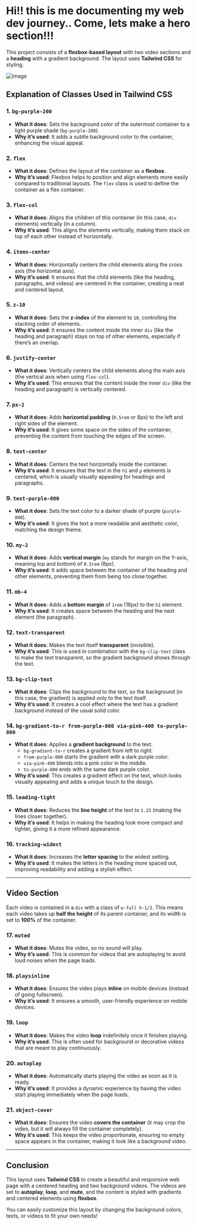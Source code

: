 # **Hi!! this is me documenting my web dev journey.. Come, lets make a hero section!!!**

This project consists of a **flexbox-based layout** with two video sections and a **heading** with a gradient background. The layout uses **Tailwind CSS** for styling.


![image](https://github.com/user-attachments/assets/b7dd4082-9521-40a2-a3a3-95911da7b18a)



## **Explanation of Classes Used in Tailwind CSS**

### 1. `bg-purple-200`
- **What it does**: Sets the background color of the outermost container to a light purple shade (`bg-purple-200`).
- **Why it’s used**: It adds a subtle background color to the container, enhancing the visual appeal.

### 2. `flex`
- **What it does**: Defines the layout of the container as a **flexbox**.
- **Why it’s used**: Flexbox helps to position and align elements more easily compared to traditional layouts. The `flex` class is used to define the container as a flex container.

### 3. `flex-col`
- **What it does**: Aligns the children of this container (in this case, `div` elements) vertically (in a column).
- **Why it’s used**: This aligns the elements vertically, making them stack on top of each other instead of horizontally.

### 4. `items-center`
- **What it does**: Horizontally centers the child elements along the cross axis (the horizontal axis).
- **Why it’s used**: It ensures that the child elements (like the heading, paragraphs, and videos) are centered in the container, creating a neat and centered layout.

### 5. `z-10`
- **What it does**: Sets the **z-index** of the element to `10`, controlling the stacking order of elements.
- **Why it’s used**: It ensures the content inside the inner `div` (like the heading and paragraph) stays on top of other elements, especially if there’s an overlap.

### 6. `justify-center`
- **What it does**: Vertically centers the child elements along the main axis (the vertical axis when using `flex-col`).
- **Why it’s used**: This ensures that the content inside the inner `div` (like the heading and paragraph) is vertically centered.

### 7. `px-2`
- **What it does**: Adds **horizontal padding** (`0.5rem` or 8px) to the left and right sides of the element.
- **Why it’s used**: It gives some space on the sides of the container, preventing the content from touching the edges of the screen.

### 8. `text-center`
- **What it does**: Centers the text horizontally inside the container.
- **Why it’s used**: It ensures that the text in the `h1` and `p` elements is centered, which is usually visually appealing for headings and paragraphs.

### 9. `text-purple-800`
- **What it does**: Sets the text color to a darker shade of purple (`purple-800`).
- **Why it’s used**: It gives the text a more readable and aesthetic color, matching the design theme.

### 10. `my-2`
- **What it does**: Adds **vertical margin** (`my` stands for margin on the Y-axis, meaning top and bottom) of `0.5rem` (8px).
- **Why it’s used**: It adds space between the container of the heading and other elements, preventing them from being too close together.

### 11. `mb-4`
- **What it does**: Adds a **bottom margin** of `1rem` (16px) to the `h1` element.
- **Why it’s used**: It creates space between the heading and the next element (the paragraph).

### 12. `text-transparent`
- **What it does**: Makes the text itself **transparent** (invisible).
- **Why it’s used**: This is used in combination with the `bg-clip-text` class to make the text transparent, so the gradient background shows through the text.

### 13. `bg-clip-text`
- **What it does**: Clips the background to the text, so the background (in this case, the gradient) is applied only to the text itself.
- **Why it’s used**: It creates a cool effect where the text has a gradient background instead of the usual solid color.

### 14. `bg-gradient-to-r from-purple-800 via-pink-400 to-purple-800`
- **What it does**: Applies a **gradient background** to the text.
  - `bg-gradient-to-r` creates a gradient from left to right.
  - `from-purple-800` starts the gradient with a dark purple color.
  - `via-pink-400` blends into a pink color in the middle.
  - `to-purple-800` ends with the same dark purple color.
- **Why it’s used**: This creates a gradient effect on the text, which looks visually appealing and adds a unique touch to the design.

### 15. `leading-tight`
- **What it does**: Reduces the **line height** of the text to `1.25` (making the lines closer together).
- **Why it’s used**: It helps in making the heading look more compact and tighter, giving it a more refined appearance.

### 16. `tracking-widest`
- **What it does**: Increases the **letter spacing** to the widest setting.
- **Why it’s used**: It makes the letters in the heading more spaced out, improving readability and adding a stylish effect.

---

## **Video Section**

Each video is contained in a `div` with a class of `w-full h-1/2`. This means each video takes up **half the height** of its parent container, and its width is set to **100%** of the container.

### 17. `muted`
- **What it does**: Mutes the video, so no sound will play.
- **Why it’s used**: This is common for videos that are autoplaying to avoid loud noises when the page loads.

### 18. `playsinline`
- **What it does**: Ensures the video plays **inline** on mobile devices (instead of going fullscreen).
- **Why it’s used**: It ensures a smooth, user-friendly experience on mobile devices.

### 19. `loop`
- **What it does**: Makes the video **loop** indefinitely once it finishes playing.
- **Why it’s used**: This is often used for background or decorative videos that are meant to play continuously.

### 20. `autoplay`
- **What it does**: Automatically starts playing the video as soon as it is ready.
- **Why it’s used**: It provides a dynamic experience by having the video start playing immediately when the page loads.

### 21. `object-cover`
- **What it does**: Ensures the video **covers the container** (it may crop the video, but it will always fill the container completely).
- **Why it’s used**: This keeps the video proportionate, ensuring no empty space appears in the container, making it look like a background video.

---

## **Conclusion**

This layout uses **Tailwind CSS** to create a beautiful and responsive web page with a centered heading and two background videos. The videos are set to **autoplay**, **loop**, and **mute**, and the content is styled with gradients and centered elements using **flexbox**.

You can easily customize this layout by changing the background colors, texts, or videos to fit your own needs!
